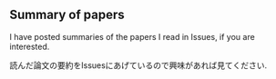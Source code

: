 ## Summary of papers

I have posted summaries of the papers I read in Issues, if you are interested.

読んだ論文の要約をIssuesにあげているので興味があれば見てください.
